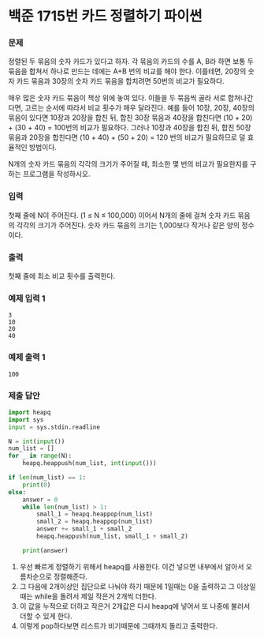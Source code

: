 # 백준 1715번 카드 정렬하기 파이썬

### 문제

정렬된 두 묶음의 숫자 카드가 있다고 하자. 각 묶음의 카드의 수를 A, B라 하면 보통 두 묶음을 합쳐서 하나로 만드는 데에는 A+B 번의 비교를 해야 한다. 이를테면, 20장의 숫자 카드 묶음과 30장의 숫자 카드 묶음을 합치려면 50번의 비교가 필요하다.

매우 많은 숫자 카드 묶음이 책상 위에 놓여 있다. 이들을 두 묶음씩 골라 서로 합쳐나간다면, 고르는 순서에 따라서 비교 횟수가 매우 달라진다. 예를 들어 10장, 20장, 40장의 묶음이 있다면 10장과 20장을 합친 뒤, 합친 30장 묶음과 40장을 합친다면 (10 + 20) + (30 + 40) = 100번의 비교가 필요하다. 그러나 10장과 40장을 합친 뒤, 합친 50장 묶음과 20장을 합친다면 (10 + 40) + (50 + 20) = 120 번의 비교가 필요하므로 덜 효율적인 방법이다.

N개의 숫자 카드 묶음의 각각의 크기가 주어질 때, 최소한 몇 번의 비교가 필요한지를 구하는 프로그램을 작성하시오.

### 입력

첫째 줄에 N이 주어진다. (1 ≤ N ≤ 100,000) 이어서 N개의 줄에 걸쳐 숫자 카드 묶음의 각각의 크기가 주어진다. 숫자 카드 묶음의 크기는 1,000보다 작거나 같은 양의 정수이다.

### 출력

첫째 줄에 최소 비교 횟수를 출력한다.

### 예제 입력 1

```
3
10
20
40
```

### 예제 출력 1

```
100
```

### 제출 답안

```python
import heapq
import sys
input = sys.stdin.readline

N = int(input())
num_list = []
for _ in range(N):
    heapq.heappush(num_list, int(input()))

if len(num_list) == 1:
    print(0)
else:
    answer = 0
    while len(num_list) > 1:
        small_1 = heapq.heappop(num_list)
        small_2 = heapq.heappop(num_list)
        answer += small_1 + small_2
        heapq.heappush(num_list, small_1 + small_2)

    print(answer)
```

1. 우선 빠르게 정렬하기 위해서 heapq를 사용한다. 이건 넣으면 내부에서 알아서 오름차순으로 정렬해준다.
2. 그 다음에 2개이상인 집단으로 나눠야 하기 때문에 1일때는 0을 출력하고 그 이상일때는 while을 돌려서 제일 작은거 2개씩 더한다.
3. 이 값을 누적으로 더하고 작은거 2개값은 다시 heapq에 넣어서 또 나중에 불러서 더할 수 있게 한다.
4. 이렇게 pop하다보면 리스트가 비기때문에 그때까지 돌리고 출력한다.